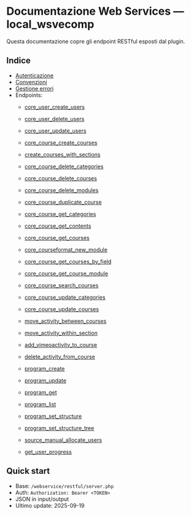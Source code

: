 
# Documentazione Web Services — local_wsvecomp

Questa documentazione copre gli endpoint RESTful esposti dal plugin.

## Indice
- [Autenticazione](./auth.md)
- [Convenzioni](./conventions.md)
- [Gestione errori](./errors.md)
- Endpoints:
  - [core_user_create_users](./endpoints/core_user_create_users.md)
  - [core_user_delete_users](./endpoints/core_user_delete_users.md)
  - [core_user_update_users](./endpoints/core_user_update_users.md)
  
  - [core_course_create_courses](./endpoints/core_course_create_courses.md)
  - [create_courses_with_sections](./endpoints/create_courses_with_sections.md)
  - [core_course_delete_categories](./endpoints/core_course_delete_categories.md)
  - [core_course_delete_courses](./endpoints/core_course_delete_courses.md)
  - [core_course_delete_modules](./endpoints/core_course_delete_modules.md)
  - [core_course_duplicate_course](./endpoints/core_course_duplicate_course.md)
  - [core_course_get_categories](./endpoints/core_course_get_categories.md)
  - [core_course_get_contents](./endpoints/core_course_get_contents.md)
  - [core_course_get_courses](./endpoints/core_course_get_courses.md)
  - [core_courseformat_new_module](./endpoints/core_courseformat_new_module.md)
  - [core_course_get_courses_by_field](./endpoints/core_course_get_courses_by_field.md)
  - [core_course_get_course_module](./endpoints/core_course_get_course_module.md)
  - [core_course_search_courses](./endpoints/core_course_search_courses.md)
  - [core_course_update_categories](./endpoints/core_course_update_categories.md)
  - [core_course_update_courses](./endpoints/core_course_update_courses.md)
  
  - [move_activity_between_courses](./endpoints/move_activity_between_courses.md)
  - [move_activity_within_section](./endpoints/move_activity_within_section.md)
  - [add_vimeoactivity_to_course](./endpoints/add_vimeoactivity_to_course.md)
  - [delete_activity_from_course](./endpoints/delete_activity_from_course.md)

  - [program_create](./endpoints/program_create.md)
  - [program_update](./endpoints/program_update.md)
  - [program_get](./endpoints/program_get.md)
  - [program_list](./endpoints/program_list.md)
  - [program_set_structure](./endpoints/program_set_structure.md)
  - [program_set_structure_tree](./endpoints/program_set_structure_tree.md)
  
  - [source_manual_allocate_users](./endpoints/source_manual_allocate_users.md)
  - [get_user_progress](./endpoints/get_user_progress.md)


## Quick start
- Base: `/webservice/restful/server.php`
- Auth: `Authorization: Bearer <TOKEN>`
- JSON in input/output
- Ultimo update: 2025-09-19

